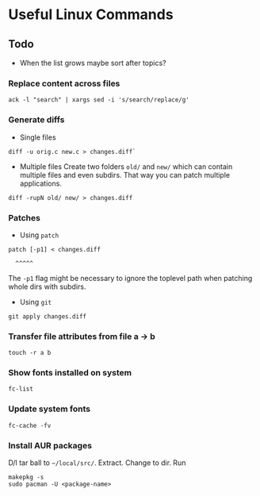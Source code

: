 Useful Linux Commands
=====================

Todo
----
- When the list grows maybe sort after topics?

### Replace content across files
`ack -l "search" | xargs sed -i 's/search/replace/g'`

### Generate diffs
- Single files
```
diff -u orig.c new.c > changes.diff`
```
- Multiple files
Create two folders `old/` and `new/` which can contain multiple files and
even subdirs. That way you can patch multiple applications.
```
diff -rupN old/ new/ > changes.diff
```

### Patches
- Using `patch`
```
patch [-p1] < changes.diff
```
      ^^^^^

The `-p1` flag might be necessary to ignore the toplevel path when patching
whole dirs with subdirs.
- Using `git`
```
git apply changes.diff
```
### Transfer file attributes from file a -> b
```
touch -r a b
```

### Show fonts installed on system
```
fc-list
```
### Update system fonts
```
fc-cache -fv
```

### Install AUR packages
D/l tar ball to `~/local/src/`. Extract. Change to dir. Run
```
makepkg -s
sudo pacman -U <package-name>
```

